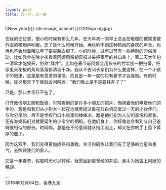 ```yaml
---
layout: post
title: 又一年，又一春
---
```

![New year]({{ site.image_baseurl }}/2016spring.jpg)

在我的记忆里，很小的时候有那么几年，在大年初一的早上总会在暖暖的被窝里被外面的鞭炮声吵醒。忘了是什么时候开始，再也听不到这种热闹的喜庆的声音，也再也不会想着哦过年了要买新衣服了。小的时候，过年过节有一些特别的习俗活动，比如我会在除夕夜看着阿嬷用粿胡反扣过来把家里的井口盖上，第二天大年初一清早才能揭开，俗称“拜井”。比如在春节前阿嬷会用长长的竹竿接一把扫帚，把家里天花板的角角落落都清理干净。我从不去问长辈们为什么要这样，在一个小孩子的眼里，这是挺有意思的事情，而且是一年一度的只有春节才会碰到。有的时候，除夕那天下午我就会问阿嬷：”我们晚上是不是要拜井了？”

只是，那口井早已不在了。

打开微信朋友圈和饭否，时常看到的是许多小朋友的照片，而抱着他们牵着他们的手的，竟是和我们从小到大一起在池塘里捉过鱼在红白机前度过一天的小伙伴们。与你分享的，再不是学校门口小店里的棒棒冰，而是他们初为人父的喜悦和紧张，还有准妈妈们对就要诞生的小宝宝的期盼。在他们身上，你好像总会看到与自己爸妈很相似的部分。时间啊，总是在不经意间就从指尖流走，却又在你的手上留下厚厚的茧子。

因为这双手，我们变得更加成熟和勇敢。生活的砺炼让我们有了足够的力量和勇气，去照顾我们的家人。

又是一年春节，假若时光可以转移，我愿回到那曾经的井边，亲手为她盖上阿嬷的粿胡。

--  
2016年02月04日，香港九龙
